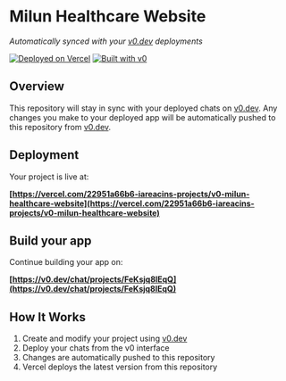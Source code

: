 # Milun Healthcare Website

*Automatically synced with your [v0.dev](https://v0.dev) deployments*

[![Deployed on Vercel](https://img.shields.io/badge/Deployed%20on-Vercel-black?style=for-the-badge&logo=vercel)](https://vercel.com/22951a66b6-iareacins-projects/v0-milun-healthcare-website)
[![Built with v0](https://img.shields.io/badge/Built%20with-v0.dev-black?style=for-the-badge)](https://v0.dev/chat/projects/FeKsjq8lEqQ)

## Overview

This repository will stay in sync with your deployed chats on [v0.dev](https://v0.dev).
Any changes you make to your deployed app will be automatically pushed to this repository from [v0.dev](https://v0.dev).

## Deployment

Your project is live at:

**[https://vercel.com/22951a66b6-iareacins-projects/v0-milun-healthcare-website](https://vercel.com/22951a66b6-iareacins-projects/v0-milun-healthcare-website)**

## Build your app

Continue building your app on:

**[https://v0.dev/chat/projects/FeKsjq8lEqQ](https://v0.dev/chat/projects/FeKsjq8lEqQ)**

## How It Works

1. Create and modify your project using [v0.dev](https://v0.dev)
2. Deploy your chats from the v0 interface
3. Changes are automatically pushed to this repository
4. Vercel deploys the latest version from this repository
